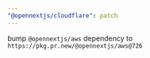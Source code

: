 ```yaml
---
"@opennextjs/cloudflare": patch
---
```


bump `@opennextjs/aws` dependency to `https://pkg.pr.new/@opennextjs/aws@726`
